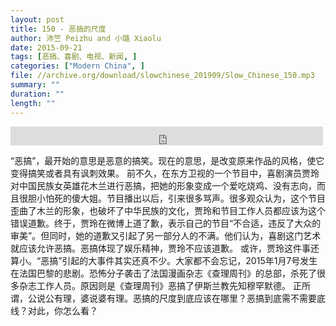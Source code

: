 ```yaml
---
layout: post
title: 150 - 恶搞的尺度
author: 沛竺 Peizhu and 小璐 Xiaolu
date: 2015-09-21
tags: [恶搞、喜剧、电视、新闻, ]
categories: ["Modern China", ]
file: //archive.org/download/slowchinese_201909/Slow_Chinese_150.mp3
summary: ""
duration: ""
length: ""
---
```


<iframe src="https://archive.org/embed/slowchinese_201909/Slow_Chinese_150.mp3" width="500" height="30" frameborder="0" webkitallowfullscreen="true" mozallowfullscreen="true" allowfullscreen></iframe>

“恶搞”，最开始的意思是恶意的搞笑。现在的意思，是改变原来作品的风格，使它变得搞笑或者具有讽刺效果。
前不久，在东方卫视的一个节目中，喜剧演员贾玲对中国民族女英雄花木兰进行恶搞，把她的形象变成一个爱吃烧鸡、没有志向，而且很胆小怕死的傻大姐。节目播出以后，引来很多骂声。很多观众认为，这个节目歪曲了木兰的形象，也破坏了中华民族的文化，贾玲和节目工作人员都应该为这个错误道歉。终于，贾玲在微博上道了歉，表示自己的节目“不合适，违反了大众的审美”。但同时，她的道歉又引起了另一部分人的不满。他们认为，喜剧这门艺术就应该允许恶搞。恶搞体现了娱乐精神，贾玲不应该道歉。
或许，贾玲这件事还算小。“恶搞”引起的大事件其实还真不少。大家都不会忘记，2015年1月7号发生在法国巴黎的悲剧。恐怖分子袭击了法国漫画杂志《查理周刊》的总部，杀死了很多杂志工作人员。原因则是《查理周刊》恶搞了伊斯兰教先知穆罕默德。
正所谓，公说公有理，婆说婆有理。恶搞的尺度到底应该在哪里？恶搞到底需不需要底线？对此，你怎么看？
